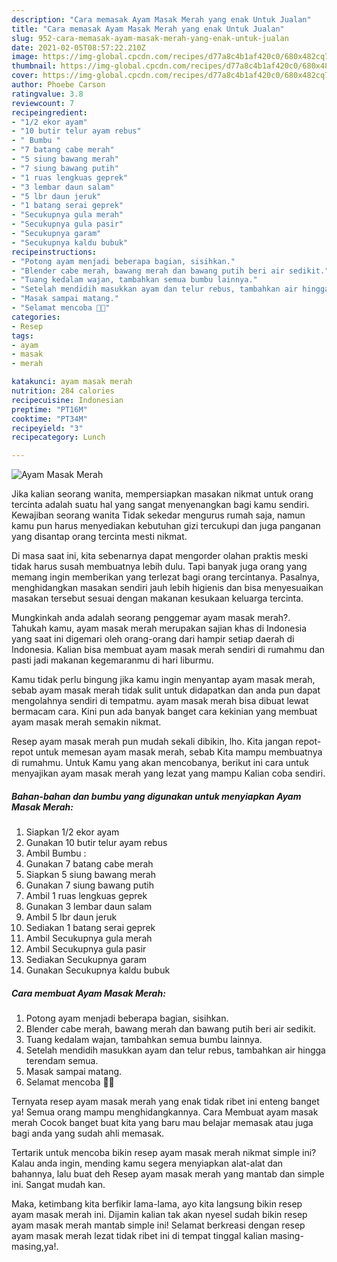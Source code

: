 ```yaml
---
description: "Cara memasak Ayam Masak Merah yang enak Untuk Jualan"
title: "Cara memasak Ayam Masak Merah yang enak Untuk Jualan"
slug: 952-cara-memasak-ayam-masak-merah-yang-enak-untuk-jualan
date: 2021-02-05T08:57:22.210Z
image: https://img-global.cpcdn.com/recipes/d77a8c4b1af420c0/680x482cq70/ayam-masak-merah-foto-resep-utama.jpg
thumbnail: https://img-global.cpcdn.com/recipes/d77a8c4b1af420c0/680x482cq70/ayam-masak-merah-foto-resep-utama.jpg
cover: https://img-global.cpcdn.com/recipes/d77a8c4b1af420c0/680x482cq70/ayam-masak-merah-foto-resep-utama.jpg
author: Phoebe Carson
ratingvalue: 3.8
reviewcount: 7
recipeingredient:
- "1/2 ekor ayam"
- "10 butir telur ayam rebus"
- " Bumbu "
- "7 batang cabe merah"
- "5 siung bawang merah"
- "7 siung bawang putih"
- "1 ruas lengkuas geprek"
- "3 lembar daun salam"
- "5 lbr daun jeruk"
- "1 batang serai geprek"
- "Secukupnya gula merah"
- "Secukupnya gula pasir"
- "Secukupnya garam"
- "Secukupnya kaldu bubuk"
recipeinstructions:
- "Potong ayam menjadi beberapa bagian, sisihkan."
- "Blender cabe merah, bawang merah dan bawang putih beri air sedikit."
- "Tuang kedalam wajan, tambahkan semua bumbu lainnya."
- "Setelah mendidih masukkan ayam dan telur rebus, tambahkan air hingga terendam semua."
- "Masak sampai matang."
- "Selamat mencoba 💪😍"
categories:
- Resep
tags:
- ayam
- masak
- merah

katakunci: ayam masak merah 
nutrition: 284 calories
recipecuisine: Indonesian
preptime: "PT16M"
cooktime: "PT34M"
recipeyield: "3"
recipecategory: Lunch

---
```



![Ayam Masak Merah](https://img-global.cpcdn.com/recipes/d77a8c4b1af420c0/680x482cq70/ayam-masak-merah-foto-resep-utama.jpg)

Jika kalian seorang wanita, mempersiapkan masakan nikmat untuk orang tercinta adalah suatu hal yang sangat menyenangkan bagi kamu sendiri. Kewajiban seorang  wanita Tidak sekedar mengurus rumah saja, namun kamu pun harus menyediakan kebutuhan gizi tercukupi dan juga panganan yang disantap orang tercinta mesti nikmat.

Di masa  saat ini, kita sebenarnya dapat mengorder olahan praktis meski tidak harus susah membuatnya lebih dulu. Tapi banyak juga orang yang memang ingin memberikan yang terlezat bagi orang tercintanya. Pasalnya, menghidangkan masakan sendiri jauh lebih higienis dan bisa menyesuaikan masakan tersebut sesuai dengan makanan kesukaan keluarga tercinta. 



Mungkinkah anda adalah seorang penggemar ayam masak merah?. Tahukah kamu, ayam masak merah merupakan sajian khas di Indonesia yang saat ini digemari oleh orang-orang dari hampir setiap daerah di Indonesia. Kalian bisa membuat ayam masak merah sendiri di rumahmu dan pasti jadi makanan kegemaranmu di hari liburmu.

Kamu tidak perlu bingung jika kamu ingin menyantap ayam masak merah, sebab ayam masak merah tidak sulit untuk didapatkan dan anda pun dapat mengolahnya sendiri di tempatmu. ayam masak merah bisa dibuat lewat bermacam cara. Kini pun ada banyak banget cara kekinian yang membuat ayam masak merah semakin nikmat.

Resep ayam masak merah pun mudah sekali dibikin, lho. Kita jangan repot-repot untuk memesan ayam masak merah, sebab Kita mampu membuatnya di rumahmu. Untuk Kamu yang akan mencobanya, berikut ini cara untuk menyajikan ayam masak merah yang lezat yang mampu Kalian coba sendiri.

<!--inarticleads1-->

##### Bahan-bahan dan bumbu yang digunakan untuk menyiapkan Ayam Masak Merah:

1. Siapkan 1/2 ekor ayam
1. Gunakan 10 butir telur ayam rebus
1. Ambil  Bumbu :
1. Gunakan 7 batang cabe merah
1. Siapkan 5 siung bawang merah
1. Gunakan 7 siung bawang putih
1. Ambil 1 ruas lengkuas geprek
1. Gunakan 3 lembar daun salam
1. Ambil 5 lbr daun jeruk
1. Sediakan 1 batang serai geprek
1. Ambil Secukupnya gula merah
1. Ambil Secukupnya gula pasir
1. Sediakan Secukupnya garam
1. Gunakan Secukupnya kaldu bubuk




<!--inarticleads2-->

##### Cara membuat Ayam Masak Merah:

1. Potong ayam menjadi beberapa bagian, sisihkan.
1. Blender cabe merah, bawang merah dan bawang putih beri air sedikit.
1. Tuang kedalam wajan, tambahkan semua bumbu lainnya.
1. Setelah mendidih masukkan ayam dan telur rebus, tambahkan air hingga terendam semua.
1. Masak sampai matang.
1. Selamat mencoba 💪😍




Ternyata resep ayam masak merah yang enak tidak ribet ini enteng banget ya! Semua orang mampu menghidangkannya. Cara Membuat ayam masak merah Cocok banget buat kita yang baru mau belajar memasak atau juga bagi anda yang sudah ahli memasak.

Tertarik untuk mencoba bikin resep ayam masak merah nikmat simple ini? Kalau anda ingin, mending kamu segera menyiapkan alat-alat dan bahannya, lalu buat deh Resep ayam masak merah yang mantab dan simple ini. Sangat mudah kan. 

Maka, ketimbang kita berfikir lama-lama, ayo kita langsung bikin resep ayam masak merah ini. Dijamin kalian tak akan nyesel sudah bikin resep ayam masak merah mantab simple ini! Selamat berkreasi dengan resep ayam masak merah lezat tidak ribet ini di tempat tinggal kalian masing-masing,ya!.

